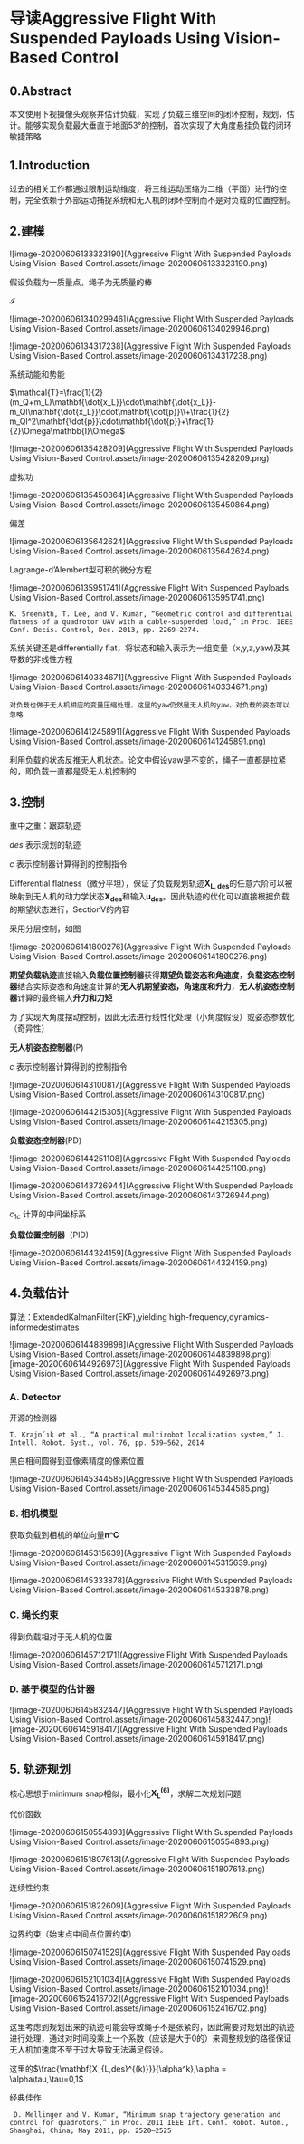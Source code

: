 # 导读Aggressive Flight With Suspended Payloads Using Vision-Based Control

## 0.Abstract

本文使用下视摄像头观察并估计负载，实现了负载三维空间的闭环控制，规划，估计。能够实现负载最大垂直于地面53°的控制，首次实现了大角度悬挂负载的闭环敏捷策略

## 1.Introduction

过去的相关工作都通过限制运动维度，将三维运动压缩为二维（平面）进行的控制，完全依赖于外部运动捕捉系统和无人机的闭环控制而不是对负载的位置控制。

## 2.建模

![image-20200606133323190](Aggressive Flight With Suspended Payloads Using Vision-Based Control.assets/image-20200606133323190.png)

假设负载为一质量点，绳子为无质量的棒

$\mathcal{I}$

![image-20200606134029946](Aggressive Flight With Suspended Payloads Using Vision-Based Control.assets/image-20200606134029946.png)

![image-20200606134317238](Aggressive Flight With Suspended Payloads Using Vision-Based Control.assets/image-20200606134317238.png)

系统动能和势能

$\mathcal{T}=\frac{1}{2}(m_Q+m_L)\mathbf{\dot{x_L}}\cdot\mathbf{\dot{x_L}}-m_Ql\mathbf{\dot{x_L}}\cdot\mathbf{\dot{p}}\\+\frac{1}{2} m_Ql^2\mathbf{\dot{p}}\cdot\mathbf{\dot{p}}+\frac{1}{2}\Omega\mathbb{I}\Omega$

![image-20200606135428209](Aggressive Flight With Suspended Payloads Using Vision-Based Control.assets/image-20200606135428209.png)

虚拟功

![image-20200606135450864](Aggressive Flight With Suspended Payloads Using Vision-Based Control.assets/image-20200606135450864.png)

偏差

![image-20200606135642624](Aggressive Flight With Suspended Payloads Using Vision-Based Control.assets/image-20200606135642624.png)

Lagrange-d’Alembert型可积的微分方程

![image-20200606135951741](Aggressive Flight With Suspended Payloads Using Vision-Based Control.assets/image-20200606135951741.png)

` K. Sreenath, T. Lee, and V. Kumar, “Geometric control and differential ﬂatness of a quadrotor UAV with a cable-suspended load,” in Proc. IEEE Conf. Decis. Control, Dec. 2013, pp. 2269–2274. `

系统关键还是differentially ﬂat，将状态和输入表示为一组变量（x,y,z,yaw)及其导数的非线性方程

![image-20200606140334671](Aggressive Flight With Suspended Payloads Using Vision-Based Control.assets/image-20200606140334671.png)

`对负载也做于无人机相应的变量压缩处理，这里的yaw仍然是无人机的yaw，对负载的姿态可以忽略`

![image-20200606141245891](Aggressive Flight With Suspended Payloads Using Vision-Based Control.assets/image-20200606141245891.png)

利用负载的状态反推无人机状态。论文中假设yaw是不变的，绳子一直都是拉紧的，即负载一直都是受无人机控制的

## 3.控制

重中之重：跟踪轨迹

$des$ 表示规划的轨迹

$c$ 表示控制器计算得到的控制指令

Differential ﬂatness（微分平坦），保证了负载规划轨迹$\mathbf{X_{L,des}}$的任意六阶可以被映射到无人机的动力学状态$\mathbf{X_{des}}$和输入$\mathbf{u_{des}}$。因此轨迹的优化可以直接根据负载的期望状态进行，SectionV的内容

采用分层控制，如图

![image-20200606141800276](Aggressive Flight With Suspended Payloads Using Vision-Based Control.assets/image-20200606141800276.png)

**期望负载轨迹**直接输入**负载位置控制器**获得**期望负载姿态和角速度**，**负载姿态控制器**结合实际姿态和角速度计算的**无人机期望姿态，角速度和升力**，**无人机姿态控制器**计算的最终输入**升力和力矩**

为了实现大角度摆动控制，因此无法进行线性化处理（小角度假设）或姿态参数化（奇异性）

**无人机姿态控制器**(P)

$c$ 表示控制器计算得到的控制指令

![image-20200606143100817](Aggressive Flight With Suspended Payloads Using Vision-Based Control.assets/image-20200606143100817.png)

![image-20200606144215305](Aggressive Flight With Suspended Payloads Using Vision-Based Control.assets/image-20200606144215305.png)

**负载姿态控制器**(PD)

![image-20200606144251108](Aggressive Flight With Suspended Payloads Using Vision-Based Control.assets/image-20200606144251108.png)

![image-20200606143726944](Aggressive Flight With Suspended Payloads Using Vision-Based Control.assets/image-20200606143726944.png)

$c_{1c}$ 计算的中间坐标系

**负载位置控制器**（PID)

![image-20200606144324159](Aggressive Flight With Suspended Payloads Using Vision-Based Control.assets/image-20200606144324159.png)

## 4.负载估计

算法：ExtendedKalmanFilter(EKF),yielding high-frequency,dynamics-informedestimates

![image-20200606144839898](Aggressive Flight With Suspended Payloads Using Vision-Based Control.assets/image-20200606144839898.png)![image-20200606144926973](Aggressive Flight With Suspended Payloads Using Vision-Based Control.assets/image-20200606144926973.png)

### A. Detector

开源的检测器

`T. Krajn´ık et al., “A practical multirobot localization system,” J. Intell. Robot. Syst., vol. 76, pp. 539–562, 2014`

黑白相间圆得到亚像素精度的像素位置

![image-20200606145344585](Aggressive Flight With Suspended Payloads Using Vision-Based Control.assets/image-20200606145344585.png)

### B. 相机模型

获取负载到相机的单位向量**n^C**

![image-20200606145315639](Aggressive Flight With Suspended Payloads Using Vision-Based Control.assets/image-20200606145315639.png)

![image-20200606145333878](Aggressive Flight With Suspended Payloads Using Vision-Based Control.assets/image-20200606145333878.png)

### C. 绳长约束

得到负载相对于无人机的位置

![image-20200606145712171](Aggressive Flight With Suspended Payloads Using Vision-Based Control.assets/image-20200606145712171.png)

### D. 基于模型的估计器

![image-20200606145832447](Aggressive Flight With Suspended Payloads Using Vision-Based Control.assets/image-20200606145832447.png)![image-20200606145918417](Aggressive Flight With Suspended Payloads Using Vision-Based Control.assets/image-20200606145918417.png)

## 5. 轨迹规划 

核心思想于minimum snap相似，最小化$\mathbf{X_L^{(6)}}$，求解二次规划问题

代价函数

![image-20200606150554893](Aggressive Flight With Suspended Payloads Using Vision-Based Control.assets/image-20200606150554893.png)

![image-20200606151807613](Aggressive Flight With Suspended Payloads Using Vision-Based Control.assets/image-20200606151807613.png)

连续性约束

![image-20200606151822609](Aggressive Flight With Suspended Payloads Using Vision-Based Control.assets/image-20200606151822609.png)

边界约束（始末点中间点位置约束）

![image-20200606150741529](Aggressive Flight With Suspended Payloads Using Vision-Based Control.assets/image-20200606150741529.png)

![image-20200606152101034](Aggressive Flight With Suspended Payloads Using Vision-Based Control.assets/image-20200606152101034.png)![image-20200606152416702](Aggressive Flight With Suspended Payloads Using Vision-Based Control.assets/image-20200606152416702.png)

这里考虑到规划出来的轨迹可能会导致绳子不是张紧的，因此需要对规划出的轨迹进行处理，通过对时间段乘上一个系数（应该是大于0的）来调整规划的路径保证无人机加速度不至于过大导致无法满足假设。

这里的$\frac{\mathbf{X_{L,des}^{(k)}}}{\alpha^k},\alpha = \alpha\tau,\tau=0,1$

经典佳作

` D. Mellinger and V. Kumar, “Minimum snap trajectory generation and control for quadrotors,” in Proc. 2011 IEEE Int. Conf. Robot. Autom., Shanghai, China, May 2011, pp. 2520–2525`